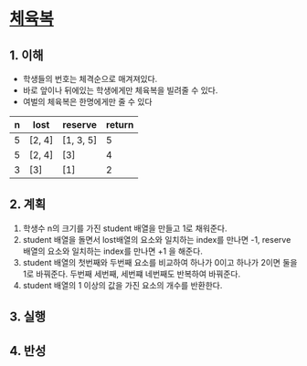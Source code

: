 # [체육복](https://programmers.co.kr/learn/courses/30/lessons/42862)

## 1. 이해

- 학생들의 번호는 체격순으로 매겨져있다.
- 바로 앞이나 뒤에있는 학생에게만 체육복을 빌려줄 수 있다.
- 여벌의 체육복은 한명에게만 줄 수 있다

n | lost | reserve | return
-|-|-|-
5 |[2, 4] | [1, 3, 5] | 5
5 |[2, 4] | [3] | 4
3 |[3] | [1] | 2

## 2. 계획

1. 학생수 n의 크기를 가진 student 배열을 만들고 1로 채워준다.
2. student 배열을 돌면서 lost배열의 요소와 일치하는 index를 만나면 -1, reserve 배열의 요소와 일치하는 index를 만나면 +1 을 해준다.
3. student 배열의 첫번째와 두번째 요소를 비교하여 하나가 0이고 하나가 2이면 둘을 1로 바꿔준다. 두번째 세번째, 세번쨰 네번째도 반복하여 바꿔준다.
4. student 배열의 1 이상의 값을 가진 요소의 개수를 반환한다.

## 3. 실행

## 4. 반성
